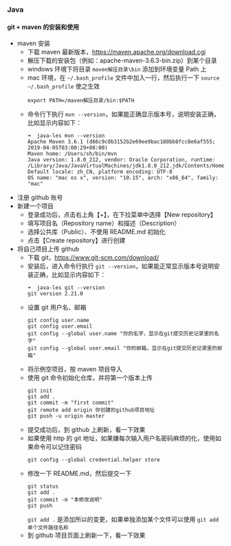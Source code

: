 ### Java

#### git + maven 的安装和使用

- maven 安装
    - 下载 maven 最新版本，https://maven.apache.org/download.cgi
    - 解压下载的安装包（例如：apache-maven-3.6.3-bin.zip）到某个目录
    - windows 环境下将目录 `maven解压目录\bin` 添加到环境变量 Path 上
    - mac 环境，在 `~/.bash_profile` 文件中加入一行，然后执行一下 `source ~/.bash_profile` 使之生效
        ```
        export PATH=/maven解压目录/bin:$PATH
        ```
    - 命令行下执行 `mvn --version`，如果能正确显示版本号，说明安装正确，比如显示内容如下：
        ```
        ➜  java-les mvn --version
        Apache Maven 3.6.1 (d66c9c0b3152b2e69ee9bac180bb8fcc8e6af555; 2019-04-05T03:00:29+08:00)
        Maven home: /Users/sh/bin/mvn
        Java version: 1.8.0_212, vendor: Oracle Corporation, runtime: /Library/Java/JavaVirtualMachines/jdk1.8.0_212.jdk/Contents/Home/jre
        Default locale: zh_CN, platform encoding: UTF-8
        OS name: "mac os x", version: "10.15", arch: "x86_64", family: "mac"
        ```
- 注册 github 账号
- 新建一个项目
    - 登录成功后，点击右上角【+】，在下拉菜单中选择【New repository】
    - 填写项目名（Repository name）和描述（Description）
    - 选择公共库（Public）、不使用 README.md 初始化
    - 点击【Create repository】进行创建
- 将自己项目上传 github
    - 下载 git，https://www.git-scm.com/download/
    - 安装后，进入命令行执行 `git --version`，如果能正常显示版本号说明安装正确，比如显示内容如下：
        ```
        ➜  java-les git --version
        git version 2.21.0
        ```
    - 设置 git 用户名、邮箱
        ```
        git config user.name
        git config user.email
        git config --global user.name "你的名字，显示在git提交历史记录里的名字"
        git config --global user.email "你的邮箱，显示在git提交历史记录里的邮箱"
        ```
    - 将示例空项目，按 maven 项目导入
    - 使用 git 命令初始化仓库，并将第一个版本上传
        ```
        git init
        git add .
        git commit -m "first commit"
        git remote add origin 你创建的github项目地址
        git push -u origin master
        ```
    - 提交成功后，到 github 上刷新，看一下效果
    - 如果使用 http 的 git 地址，如果嫌每次输入用户名密码麻烦的化，使用如果命令可以记住密码
        ```
        git config --global credential.helper store
        ```
    - 修改一下 README.md，然后提交一下
        ```
        git status
        git add .
        git commit -m "本修改说明"
        git push
        ```
        `git add .` 是添加所以的变更，如果单独添加某个文件可以使用 `git add 单个文件路径名称`
    - 到 github 项目页面上刷新一下，看一下效果

